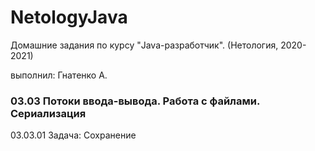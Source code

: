 # NetologyJava

Домашние задания по курсу "Java-разработчик". (Нетология, 2020-2021)

выполнил: Гнатенко А.

 ### 03.03 Потоки ввода-вывода. Работа с файлами. Сериализация
 03.03.01 Задача: Сохранение